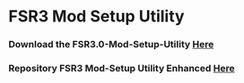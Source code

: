 # FSR3 Mod Setup Utility
### Download the FSR3.0-Mod-Setup-Utility [Here](https://sharemods.com/zvbkg51ctew8/FSR3_v3.0.rar.html)<br/>

### Repository FSR3 Mod-Setup Utility Enhanced [Here](https://github.com/P4TOLINO06/FSR3-Mod-Setup-Utility-Enhanced)